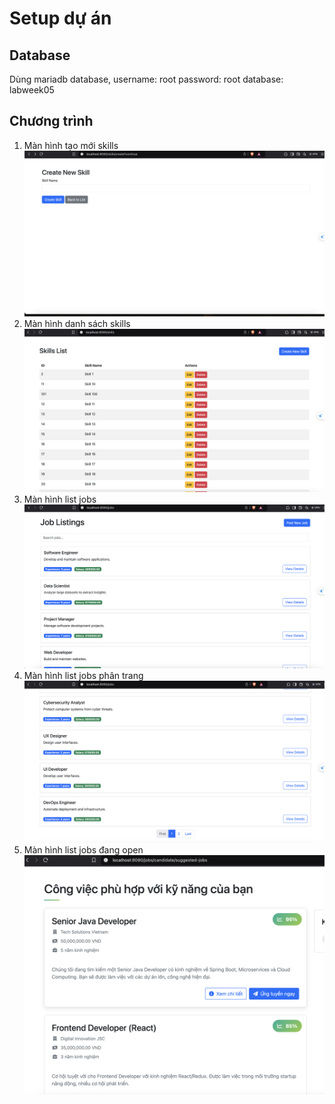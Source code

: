 # Setup dự án

## Database
 Dùng mariadb database,
 username: root
 password: root
 database: labweek05

## Chương trình 
1. Màn hình tạo mới skills
![alt text](image.png)
2. Màn hình danh sách skills
![alt text](image-1.png)
3. Màn hình list jobs
![alt text](image-2.png)
4. Màn hình list jobs phân trang
![alt text](image-3.png)
5. Màn hình list jobs đang open
![alt text](image-4.png)
